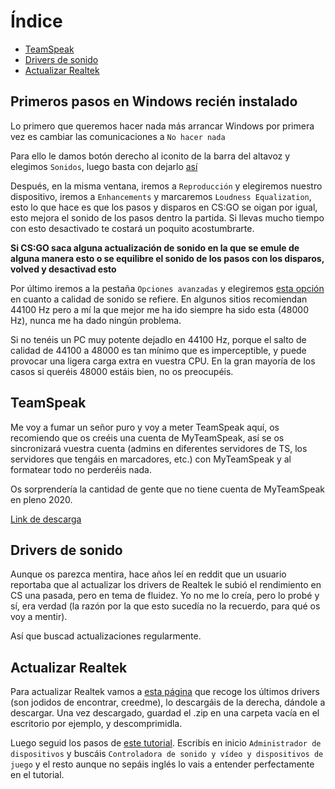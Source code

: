 # Índice

- [TeamSpeak](#TeamSpeak)
- [Drivers de sonido](#Drivers-de-sonido)
- [Actualizar Realtek](#Actualizar-Realtek)

## Primeros pasos en Windows recién instalado

Lo primero que queremos hacer nada más arrancar Windows por primera vez es cambiar las comunicaciones a `No hacer nada`

Para ello le damos botón derecho al iconito de la barra del altavoz y elegimos `Sonidos`, luego basta con dejarlo [así](https://i.gyazo.com/2d36797c54fd3f9ca81936b60fc07626.png)

Después, en la misma ventana, iremos a `Reproducción` y elegiremos nuestro dispositivo, iremos a `Enhancements` y marcaremos `Loudness Equalization`, esto lo que hace es que los pasos y disparos en CS:GO se oigan por igual, esto mejora el sonido de los pasos dentro la partida. Si llevas mucho tiempo con esto desactivado te costará un poquito acostumbrarte.

**Si CS:GO saca alguna actualización de sonido en la que se emule de alguna manera esto o se equilibre el sonido de los pasos con los disparos, volved y desactivad esto**

Por último iremos a la pestaña `Opciones avanzadas` y elegiremos [esta opción](https://i.gyazo.com/c4942a566a415b92932fe7cfbb462f8a.png) en cuanto a calidad de sonido se refiere. En algunos sitios recomiendan 44100 Hz pero a mí la que mejor me ha ido siempre ha sido esta (48000 Hz), nunca me ha dado ningún problema.

Si no tenéis un PC muy potente dejadlo en 44100 Hz, porque el salto de calidad de 44100 a 48000 es tan mínimo que es imperceptible, y puede provocar una ligera carga extra en vuestra CPU. En la gran mayoría de los casos si queréis 48000 estáis bien, no os preocupéis.

## TeamSpeak

Me voy a fumar un señor puro y voy a meter TeamSpeak aquí, os recomiendo que os creéis una cuenta de MyTeamSpeak, así se os sincronizará vuestra cuenta (admins en diferentes servidores de TS, los servidores que tengáis en marcadores, etc.) con MyTeamSpeak y al formatear todo no perderéis nada.

Os sorprendería la cantidad de gente que no tiene cuenta de MyTeamSpeak en pleno 2020.

[Link de descarga](https://www.teamspeak.com/es/downloads/)

## Drivers de sonido

Aunque os parezca mentira, hace años leí en reddit que un usuario reportaba que al actualizar los drivers de Realtek le subió el rendimiento en CS una pasada, pero en tema de fluidez. Yo no me lo creía, pero lo probé y sí, era verdad (la razón por la que esto sucedía no la recuerdo, para qué os voy a mentir).

Así que buscad actualizaciones regularmente.

## Actualizar Realtek

Para actualizar Realtek vamos a [esta página](https://www.tenforums.com/sound-audio/135259-latest-realtek-hd-audio-driver-version-2-a.html) que recoge los últimos drivers (son jodidos de encontrar, creedme), lo descargáis de la derecha, dándole a descargar. Una vez descargado, guardad el .zip en una carpeta vacía en el escritorio por ejemplo, y descomprimidla.

Luego seguid los pasos de [este tutorial](https://www.tenforums.com/tutorials/66346-install-cab-file-windows-10-a.html#post873775). Escribís en inicio `Administrador de dispositivos` y buscáis `Controladora de sonido y vídeo y dispositivos de juego` y el resto aunque no sepáis inglés lo vais a entender perfectamente en el tutorial.
